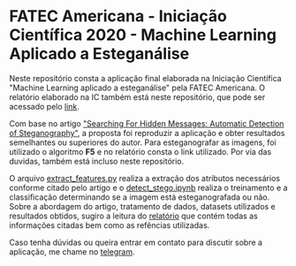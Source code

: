 # FATEC Americana - Iniciação Científica 2020 - Machine Learning Aplicado a Esteganálise


Neste repositório consta a aplicação final elaborada na Iniciação Científica "Machine Learning aplicado a esteganálise" pela FATEC Americana. O relatório elaborado na IC também está neste repositório, que pode ser acessado pelo [link](https://github.com/0xNymerio/detect_steganography_ic_2020/blob/main/tulio_gomes_ic2020.pdf).

Com base no artigo ["Searching For Hidden Messages: Automatic Detection of Steganography"](https://github.com/0xNymerio/detect_steganography_ic_2020/blob/main/DB/Searching%20For%20Hidden%20MessagesAutomatic%20Detection%20of%20Steganography.pdf), a proposta foi reproduzir a aplicação e obter resultados semelhantes ou superiores do autor. Para esteganografar as imagens, foi utilizado o algoritmo **F5** e no relatório consta o link utilizado. Por via das duvidas, também está incluso neste repositório.

O arquivo [extract_features.py](https://github.com/0xNymerio/detect_steganography_ic_2020/blob/main/extract_features.py) realiza a extração dos atributos necessários conforme citado pelo artigo e o [detect_stego.ipynb](https://github.com/0xNymerio/detect_steganography_ic_2020/blob/main/detect_stego.ipynb) realiza o treinamento e a classificação determinando se a imagem está esteganografada ou não. Sobre a abordagem do artigo, tratamento de dados, datasets utilizados e resultados obtidos, sugiro a leitura do [relatório](https://github.com/0xNymerio/detect_steganography_ic_2020/blob/main/tulio_gomes_ic2020.pdf) que contém todas as informações citadas bem como as refências utilizadas.

Caso tenha dúvidas ou queira entrar em contato para discutir sobre a aplicação, me chame no [telegram](https://t.me/tcgomes).
